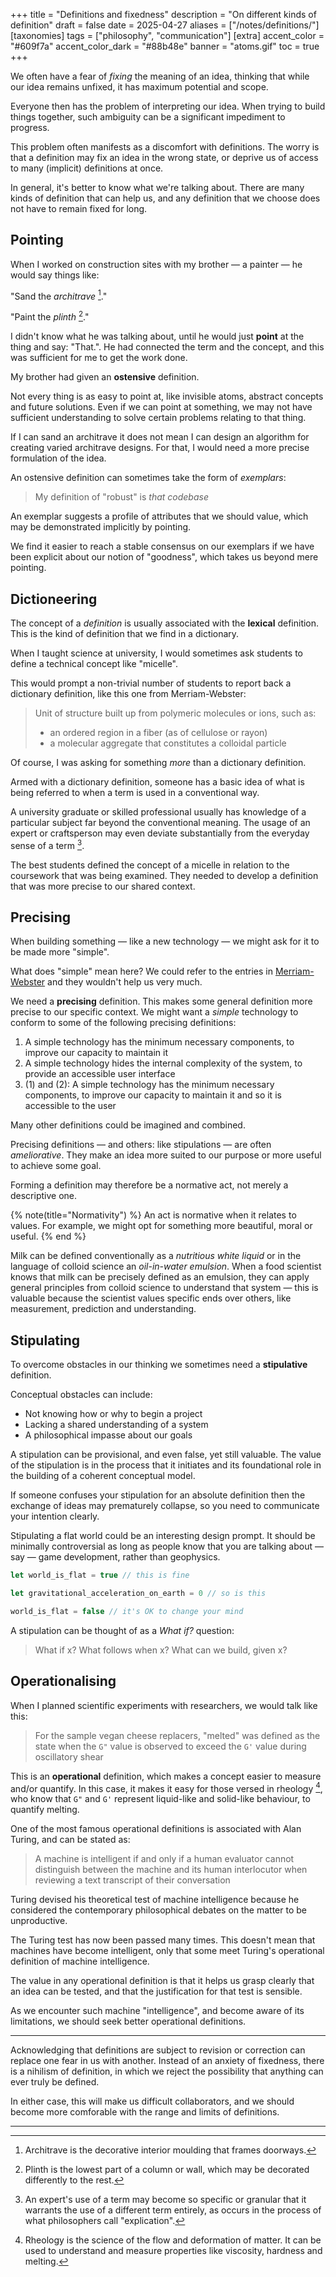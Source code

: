 +++
title = "Definitions and fixedness"
description = "On different kinds of definition"
draft = false
date = 2025-04-27
aliases = ["/notes/definitions/"]
[taxonomies]
tags = ["philosophy", "communication"]
[extra]
accent_color = "#609f7a"
accent_color_dark = "#88b48e"
banner = "atoms.gif"
toc = true
+++

We often have a fear of _fixing_ the meaning of an idea,
thinking that while our idea remains unfixed, it has maximum
potential and scope.

Everyone then has the problem of interpreting our idea. When trying to
build things together, such ambiguity can be a significant impediment to
progress.

This problem often manifests as a discomfort with definitions.
The worry is that a definition may fix an idea in the wrong
state, or deprive us of access to many (implicit) definitions at
once.

In general, it's better to know what we're talking about.
There are many kinds of definition that can help us, and any definition that we choose does not have to remain fixed for long.

## Pointing

When I worked on construction sites with my brother — a painter — he would say
things like:

"Sand the _architrave_ [^1]."

"Paint the _plinth_ [^2]."

I didn't know what he was talking about, until he would just **point**
at the thing and say: "That.". He had connected the term and the
concept, and this was sufficient for me to get the work done.

My brother had given an **ostensive** definition. 

Not every thing is as easy to point at, like invisible atoms, abstract concepts
and future solutions. Even if we can point at something, we may not have
sufficient understanding to solve certain problems relating to that thing.

If I can sand an architrave it does not mean I can design an algorithm for
creating varied architrave designs. For that, I would need a more precise
formulation of the idea.

An ostensive definition can sometimes take the form of _exemplars_:

> My definition of "robust" is _that codebase_

An exemplar suggests a profile
of attributes that we should value, which may be demonstrated implicitly by pointing.

We find it easier to reach a stable consensus on our exemplars if we have been explicit
about our notion of "goodness", which takes us beyond mere pointing.

## Dictioneering

The concept of a _definition_ is usually associated with the **lexical** definition.
This is the kind of definition that we find in a dictionary.

When I taught science at university, I would sometimes ask students to define a
technical concept like "micelle".

This would prompt a non-trivial number of students to report back a dictionary
definition, like this one from Merriam-Webster:

> Unit of structure built up from polymeric molecules or ions, such as:
> * an ordered region in a fiber (as of cellulose or rayon)
> * a molecular aggregate that constitutes a colloidal particle

Of course, I was asking for something _more_ than a dictionary definition.

Armed with a dictionary definition, someone has a basic idea of what is being
referred to when a term is used in a conventional way.

A university graduate or skilled professional usually has knowledge of a
particular subject far beyond the conventional meaning. The usage of an expert
or craftsperson may even deviate substantially from the everyday sense of a
term [^3].

The best students defined the concept of a micelle in relation to the
coursework that was being examined. They needed to develop a definition that
was more precise to our shared context.

## Precising

When building something — like a new technology — we might ask for it to be
made more "simple".

What does "simple" mean here? We could refer to the entries in
[Merriam-Webster](https://www.merriam-webster.com/dictionary/simple) and they
wouldn't help us very much.

We need a **precising** definition. This makes some general
definition more precise to our specific context. We might want a
_simple_ technology to conform to some of the following
precising definitions:

1. A simple technology has the minimum necessary components, to improve our
   capacity to maintain it
2. A simple technology hides the internal complexity of the system, to provide
   an accessible user interface
4. (1) and (2): A simple technology has the minimum necessary components, to improve our capacity to maintain it and so it is accessible to the user

Many other definitions could be imagined and combined.

Precising definitions — and others: like stipulations — are
often _ameliorative_. They make an idea more suited to our purpose
or more useful to achieve some goal.

Forming a definition may therefore be a normative act, not
merely a descriptive one.

{% note(title="Normativity") %}
An act is normative when it relates to values. For example, we might opt for
something more beautiful, moral or useful.
{% end %}

Milk can be defined conventionally as a _nutritious white liquid_ or in the language of colloid science an _oil-in-water emulsion_. When a food scientist knows that milk can be precisely defined as an emulsion, they can apply general principles from colloid science to understand that system — this is valuable because the scientist values specific ends over others, like measurement, prediction and understanding.

## Stipulating

To overcome obstacles in our thinking we sometimes need a **stipulative** definition.

Conceptual obstacles can include:

* Not knowing how or why to begin a project
* Lacking a shared understanding of a system
* A philosophical impasse about our goals

A stipulation can be provisional, and even false, yet still valuable. The value
of the stipulation is in the process that it initiates and its
foundational role in the building of a coherent conceptual model.

If someone confuses your stipulation for an absolute definition then the
exchange of ideas may prematurely collapse, so you need to communicate
your intention clearly.

Stipulating a flat world could be an interesting design prompt.
It should be minimally controversial as long as people know that
you are talking about — say — game development, rather than geophysics.

```javascript
let world_is_flat = true // this is fine

let gravitational_acceleration_on_earth = 0 // so is this

world_is_flat = false // it's OK to change your mind
```

A stipulation can be thought of as a _What if?_ question:

> What if x? What follows when x? What can we build, given x?

## Operationalising

When I planned scientific experiments with researchers, we would talk like this:

> For the sample vegan cheese replacers, "melted" was defined as
> the state when the `G"` value is observed to exceed the `G'` value
> during oscillatory shear

This is an **operational** definition, which makes a concept easier
to measure and/or quantify. In this case, it makes it easy for
those versed in rheology [^4], who know that `G"` and `G'` represent
liquid-like and solid-like behaviour, to quantify melting.

One of the most famous operational definitions is associated with Alan Turing, and can be stated as:

> A machine is intelligent if and only if a human evaluator cannot distinguish between the machine and its human interlocutor when reviewing a text transcript of their conversation

Turing devised his theoretical test of machine intelligence
because he considered the contemporary philosophical debates on
the matter to be unproductive.

The Turing test has now been passed many times. This doesn't
mean that machines have become intelligent, only that some meet
Turing's operational definition of machine intelligence.

The value in any operational definition is that it helps us grasp clearly that
an idea can be tested, and that the justification for that test is sensible.

As we encounter such machine "intelligence", and become aware of
its limitations, we should seek better operational definitions.

---

Acknowledging that definitions are subject to revision or correction can
replace one fear in us with another. Instead of an anxiety of fixedness, there
is a nihilism of definition, in which we reject the possibility that anything
can ever truly be defined.

In either case, this will make us difficult collaborators, and we should become
more comforable with the range and limits of definitions.

---

[^1]: Architrave is the decorative interior moulding that frames doorways.
[^2]: Plinth is the lowest part of a column or wall, which may be decorated
    differently to the rest.
[^3]: An expert's use of a term may become so specific or
    granular that it warrants the use of a different term
entirely, as occurs in the process of what philosophers call
"explication".
[^4]: Rheology is the science of the flow and deformation of
    matter. It can be used to understand and measure
properties like viscosity, hardness and melting.
